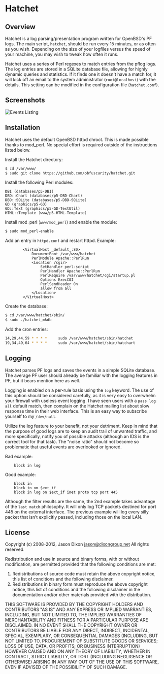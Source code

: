 # Hatchet

## Overview

Hatchet is a log parsing/presentation program written for OpenBSD's PF logs. The main script, `hatchet`, should be run every 15 minutes, or as often as you wish. Depending on the size of your logfiles versus the speed of your machine, you may wish to tweak how often it runs.

Hatchet uses a series of Perl regexes to match entries from the pflog logs. The log entries are stored in a SQLite database file, allowing for highly dynamic queries and statistics. If it finds one it doesn't have a match for, it will kick off an email to the system administrator (`root@localhost`) with the details. This setting can be modified in the configuration file (`hatchet.conf`).

## Screenshots

![Events Listing](blob/master/images/screenshot.png)

## Installation

Hatchet uses the default OpenBSD httpd chroot. This is made possible thanks to mod_perl. No special effort is required outside of the instructions listed below.

Install the Hatchet directory:

```bash
$ cd /var/www/
$ sudo git clone https://github.com/obfuscurity/hatchet.git
```

Install the following Perl modules:

```
DBI (databases/p5-DBI)
DBD::Chart (databases/p5-DBD-Chart)
DBD::SQLite (databases/p5-DBD-SQLite)
GD (graphics/p5-GD)
GD::Text (graphics/p5-GD-TextUtil)
HTML::Template (www/p5-HTML-Template)
```

Install mod_perl (`www/mod_perl`) and enable the module:

```bash
$ sudo mod_perl-enable
```

Add an entry in `httpd.conf` and restart httpd. Example:

```
        <VirtualHost _default_:80>
            DocumentRoot /var/www/hatchet
            PerlModule Apache::PerlRun
            <Location /cgi/>
                SetHandler perl-script
                PerlHandler Apache::PerlRun
                PerlRequire /var/www/hatchet/cgi/startup.pl
                Options ExecCGI
                PerlSendHeader On
                allow from all
            </Location>
        </VirtualHost>
```

Create the database:

```bash
$ cd /var/www/hatchet/sbin/
$ sudo ./hatchet_mkdb
```

Add the cron entries:

```bash
14,29,44,59 * * * *     sudo /var/www/hatchet/sbin/hatchet
19,34,49,04 * * * *     sudo /var/www/hatchet/sbin/hatchart
```

## Logging

Hatchet parses PF logs and saves the events in a simple SQLite database. The average PF user should already be familiar with the logging features in PF, but it bears mention here as well.

Logging is enabled on a per-rule basis using the `log` keyword. The use of this option should be considered carefully, as it is very easy to overwhelm your firewall with useless event logging. I have seen users with a `pass log all` default match, then complain on the Hatchet mailing list about slow response time in their web interface. This is an easy way to subscribe yourself to my `/dev/null`.

Utilize the log feature to your benefit, not your detriment. Keep in mind that the purpose of good logs are to keep an audit trail of unwanted traffic, and more specifically, notify you of possible attacks (although an IDS is the correct tool for that task). The "noise ratio" should not become so problematic that useful events are overlooked or ignored.

Bad example:

```
    block in log
```

Good example:

```
    block in
    block in on $ext_if
    block in log on $ext_if inet proto tcp port 445
```

Although the filter results are the same, the 2nd example takes advantage of the `last match` philosophy. It will only log TCP packets destined for port 445 on the external interface. The previous example will log every silly packet that isn't explicitly passed, including those on the local LAN.

## License

Copyright (c) 2008-2012, Jason Dixon <jason@dixongroup.net>
All rights reserved.

Redistribution and use in source and binary forms, with or without modification, 
are permitted provided that the following conditions are met:

1. Redistributions of source code must retain the above copyright notice, this
list of conditions and the following disclaimer.
2. Redistributions in binary form must reproduce the above copyright notice, this
list of conditions and the following disclaimer in the documentation and/or other
materials provided with the distribution.

THIS SOFTWARE IS PROVIDED BY THE COPYRIGHT HOLDERS AND CONTRIBUTORS "AS IS" AND
ANY EXPRESS OR IMPLIED WARRANTIES, INCLUDING, BUT NOT LIMITED TO, THE IMPLIED
WARRANTIES OF MERCHANTABILITY AND FITNESS FOR A PARTICULAR PURPOSE ARE
DISCLAIMED.  IN NO EVENT SHALL THE COPYRIGHT OWNER OR CONTRIBUTORS BE LIABLE FOR
ANY DIRECT, INDIRECT, INCIDENTAL, SPECIAL, EXEMPLARY, OR CONSEQUENTIAL DAMAGES
(INCLUDING, BUT NOT LIMITED TO, PROCUREMENT OF SUBSTITUTE GOODS OR SERVICES; LOSS
OF USE, DATA, OR PROFITS; OR BUSINESS INTERRUPTION) HOWEVER CAUSED AND ON ANY
THEORY OF LIABILITY, WHETHER IN CONTRACT, STRICT LIABILITY, OR TORT (INCLUDING
NEGLIGENCE OR OTHERWISE) ARISING IN ANY WAY OUT OF THE USE OF THIS SOFTWARE, EVEN
IF ADVISED OF THE POSSIBILITY OF SUCH DAMAGE.
